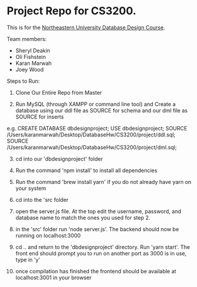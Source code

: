 # Project Repo for CS3200.

This is for the [Northeastern University Database Design Course](https://course.ccs.neu.edu/cs3200sp18s3/index.html).

Team members:
 * Sheryl Deakin
 * Oli Fishstein
 * Karan Marwah
 * Joey Wood
 
 
 Steps to Run:
 
 1) Clone Our Entire Repo from Master
 
 2) Run MySQL (through XAMPP or command line tool) and Create a database using our ddl file as SOURCE for schema and our dml file as SOURCE for inserts
 
 e.g. CREATE DATABASE dbdesignproject;
      USE dbdesignproject;
      SOURCE /Users/karanmarwah/Desktop/DatabaseHw/CS3200/project/ddl.sql;
      SOURCE /Users/karanmarwah/Desktop/DatabaseHw/CS3200/project/dml.sql;
 
 3) cd into our 'dbdesignproject' folder
 
 4) Run the command 'npm install' to install all dependencies
 
 5) Run the command 'brew install yarn' if you do not already have yarn on your system 
 
 6) cd into the 'src folder
 
 7) open the server.js file. At the top edit the username, password, and database name to match the ones you used for step 2.
 
 8) in the 'src' folder run 'node server.js'. The backend should now be running on localhost:3000
 
 9) cd .. and return to the 'dbdesignproject' directory. Run 'yarn start'. The front end should prompt you to run on another  port as 3000 is in use, type in 'y'
 
 10) once compilation has finished the frontend should be available at localhost:3001 in your browser
 
 
 
 

